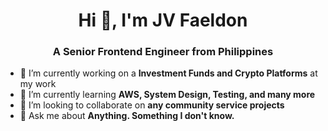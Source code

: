 <h1 align="center">Hi 👋, I'm JV Faeldon</h1>
<h3 align="center">A Senior Frontend Engineer from Philippines</h3>

- 🔭 I’m currently working on a **Investment Funds and Crypto Platforms** at my work
- 🌱 I’m currently learning **AWS, System Design, Testing, and many more**
- 👯 I’m looking to collaborate on **any community service projects**
- 💬 Ask me about **Anything. Something I don't know.**
